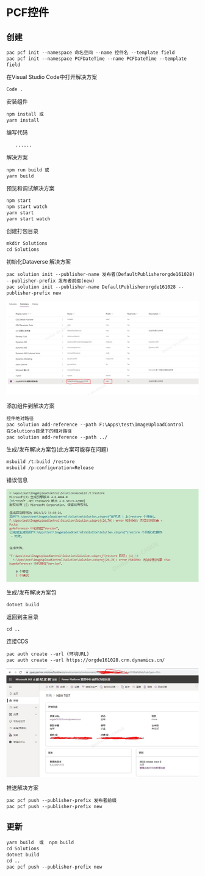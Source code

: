 # PCF控件

## 创建

```text
pac pcf init --namespace 命名空间 --name 控件名 --template field
pac pcf init --namespace PCFDateTime --name PCFDateTime --template field
```

在Visual Studio Code中打开解决方案

```text
Code .
```

安装组件

```text
npm install 或
yarn install
```

编写代码

```text
　　......
```

解决方案

```text
npm run build 或
yarn build
```

预览和调试解决方案

```text
npm start
npm start watch
yarn start
yarn start watch
```

创建打包目录

```text
mkdir Solutions
cd Solutions
```

初始化Dataverse 解决方案

```text
pac solution init --publisher-name 发布者(DefaultPublisherorgde161028) --publisher-prefix 发布者前缀(new)
pac solution init --publisher-name DefaultPublisherorgde161028 --publisher-prefix new
```



![](../images/3.jpg)

添加组件到解决方案

```text
控件绝对路径
pac solution add-reference --path F:\Apps\test\ImageUploadControl
在Solutions目录下的相对路径
pac solution add-reference --path ../
```

生成/发布解决方案包(此方案可能存在问题)

```text
msbuild /t:build /restore
msbuild /p:configuration=Release
```



错误信息

![](../images/1.jpg)

生成/发布解决方案包

```text
dotnet build
```

返回到主目录

```text
cd ..
```

连接CDS

```text
pac auth create --url (环境URL)
pac auth create --url https://orgde161028.crm.dynamics.cn/
```



![](../images/2.jpg)



推送解决方案

```text
pac pcf push --publisher-prefix 发布者前缀
pac pcf push --publisher-prefix new
```



## 更新

```text
yarn build  或  npm build
cd Solutions
dotnet build
cd ..
pac pcf push --publisher-prefix new
```

